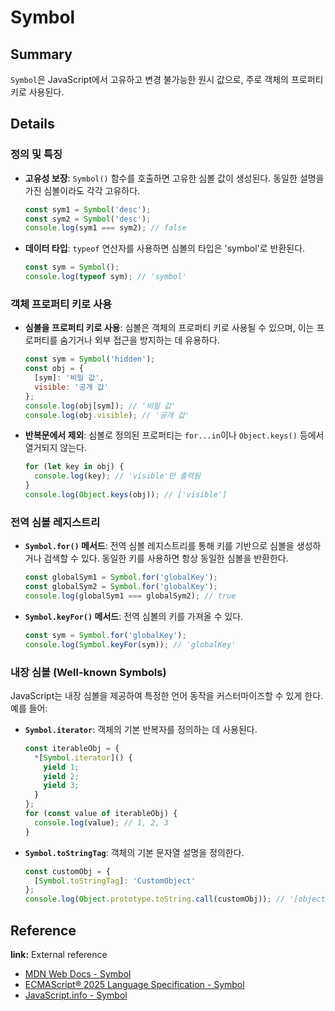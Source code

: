 # Symbol

## Summary

`Symbol`은 JavaScript에서 고유하고 변경 불가능한 원시 값으로, 주로 객체의 프로퍼티 키로 사용된다.

## Details

### 정의 및 특징

- **고유성 보장**: `Symbol()` 함수를 호출하면 고유한 심볼 값이 생성된다. 동일한 설명을 가진 심볼이라도 각각 고유하다.
  ```javascript
  const sym1 = Symbol('desc');
  const sym2 = Symbol('desc');
  console.log(sym1 === sym2); // false
  ```
- **데이터 타입**: `typeof` 연산자를 사용하면 심볼의 타입은 'symbol'로 반환된다.
  ```javascript
  const sym = Symbol();
  console.log(typeof sym); // 'symbol'
  ```

### 객체 프로퍼티 키로 사용

- **심볼을 프로퍼티 키로 사용**: 심볼은 객체의 프로퍼티 키로 사용될 수 있으며, 이는 프로퍼티를 숨기거나 외부 접근을 방지하는 데 유용하다.
  ```javascript
  const sym = Symbol('hidden');
  const obj = {
    [sym]: '비밀 값',
    visible: '공개 값'
  };
  console.log(obj[sym]); // '비밀 값'
  console.log(obj.visible); // '공개 값'
  ```
- **반복문에서 제외**: 심볼로 정의된 프로퍼티는 `for...in`이나 `Object.keys()` 등에서 열거되지 않는다.
  ```javascript
  for (let key in obj) {
    console.log(key); // 'visible'만 출력됨
  }
  console.log(Object.keys(obj)); // ['visible']
  ```

### 전역 심볼 레지스트리

- **`Symbol.for()` 메서드**: 전역 심볼 레지스트리를 통해 키를 기반으로 심볼을 생성하거나 검색할 수 있다. 동일한 키를 사용하면 항상 동일한 심볼을 반환한다.
  ```javascript
  const globalSym1 = Symbol.for('globalKey');
  const globalSym2 = Symbol.for('globalKey');
  console.log(globalSym1 === globalSym2); // true
  ```
- **`Symbol.keyFor()` 메서드**: 전역 심볼의 키를 가져올 수 있다.
  ```javascript
  const sym = Symbol.for('globalKey');
  console.log(Symbol.keyFor(sym)); // 'globalKey'
  ```

### 내장 심볼 (Well-known Symbols)

JavaScript는 내장 심볼을 제공하여 특정한 언어 동작을 커스터마이즈할 수 있게 한다. 예를 들어:

- **`Symbol.iterator`**: 객체의 기본 반복자를 정의하는 데 사용된다.
  ```javascript
  const iterableObj = {
    *[Symbol.iterator]() {
      yield 1;
      yield 2;
      yield 3;
    }
  };
  for (const value of iterableObj) {
    console.log(value); // 1, 2, 3
  }
  ```
- **`Symbol.toStringTag`**: 객체의 기본 문자열 설명을 정의한다.
  ```javascript
  const customObj = {
    [Symbol.toStringTag]: 'CustomObject'
  };
  console.log(Object.prototype.toString.call(customObj)); // '[object CustomObject]'
  ```

## Reference

**link:** External reference
- [MDN Web Docs - Symbol](https://developer.mozilla.org/ko/docs/Web/JavaScript/Reference/Global_Objects/Symbol)
- [ECMAScript® 2025 Language Specification - Symbol](https://tc39.es/ecma262/multipage/fundamental-objects.html#sec-symbol-objects)
- [JavaScript.info - Symbol](https://ko.javascript.info/symbol) 